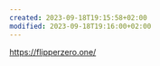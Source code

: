 ```yaml
---
created: 2023-09-18T19:15:58+02:00
modified: 2023-09-18T19:16:00+02:00
---
```


https://flipperzero.one/
